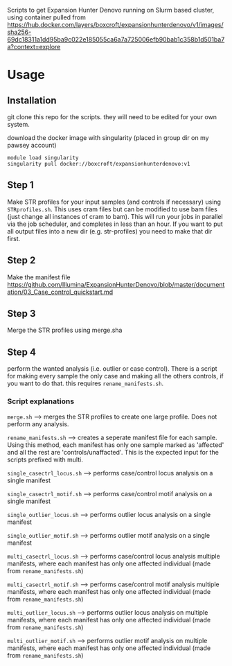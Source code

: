 Scripts to get Expansion Hunter Denovo running on Slurm based cluster, using container pulled from https://hub.docker.com/layers/boxcroft/expansionhunterdenovo/v1/images/sha256-69dc18311a1dd95ba9c022e185055ca6a7a725006efb90bab1c358b1d501ba7a?context=explore

# Usage
## Installation 
git clone this repo for the scripts. they will need to be edited for your own system.

download the docker image with singularity (placed in group dir on my pawsey account)
```
module load singularity
singularity pull docker://boxcroft/expansionhunterdenovo:v1
```

## Step 1
Make STR profiles for your input samples (and controls if necessary) using `STRprofiles.sh`. This uses cram files but can be modified to use bam files (just change all instances of cram to bam). This will run your jobs in parallel via the job scheduler, and completes in less than an hour. If you want to put all output files into a new dir (e.g. str-profiles) you need to make that dir first.

## Step 2
Make the manifest file https://github.com/Illumina/ExpansionHunterDenovo/blob/master/documentation/03_Case_control_quickstart.md 

## Step 3
Merge the STR profiles using merge.sha

## Step 4
perform the wanted analysis (i.e. outlier or case control). There is a script for making every sample the only case and making all the others controls, if you want to do that. this requires `rename_manifests.sh`.
### Script explanations
`merge.sh` --> merges the STR profiles to create one large profile. Does not perform any analysis.

`rename_manifests.sh` --> creates a seperate manifest file for each sample. Using this method, each manifest has only one sample marked as 'affected' and all the rest are 'controls/unaffacted'.  This is the expected input for the scripts prefixed with multi.

`single_casectrl_locus.sh` --> performs case/control locus analysis on a single manifest

`single_casectrl_motif.sh` --> performs case/control motif analysis on a single manifest

`single_outlier_locus.sh` --> performs outlier locus analysis on a single manifest

`single_outlier_motif.sh` --> performs outlier motif analysis on a single manifest

`multi_casectrl_locus.sh` --> performs case/control locus analysis multiple manifests, where each manifest has only one affected individual (made from `rename_manifests.sh`)

`multi_casectrl_motif.sh` --> performs case/control motif analysis multiple manifests, where each manifest has only one affected individual (made from `rename_manifests.sh`)

`multi_outlier_locus.sh` --> performs outlier locus analysis on multiple manifests, where each manifest has only one affected individual (made from `rename_manifests.sh`)

`multi_outlier_motif.sh` --> performs outlier motif analysis on multiple manifests, where each manifest has only one affected individual (made from `rename_manifests.sh`)

